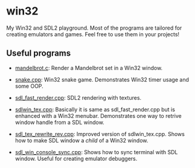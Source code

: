 # win32

My Win32 and SDL2 playground. Most of the programs are tailored for creating emulators and games. Feel free to use them in your projects!

## Useful programs

- [mandelbrot.c](mandelbrot.c): Render a Mandelbrot set in a Win32 window.

- [snake.cpp](snake.cpp): Win32 snake game. Demonstrates Win32 timer usage and some OOP.

- [sdl_fast_render.cpp](sdl_fast_render.cpp): SDL2 rendering with textures.

- [sdlwin_tex.cpp](sdlwin_tex.cpp): Basically it is same as sdl_fast_render.cpp but is enhanced with a Win32 menubar. Demonstrates one way to retrive window handle from a SDL window.

- [sdl_tex_rewrite_rev.cpp](sdl_tex_rewrite_rev.cpp): Improved version of sdlwin_tex.cpp. Shows how to make SDL window a *child* of a Win32 window.

- [sdl_win_console_sync.cpp](sdl_win_console_sync.cpp): Shows how to sync terminal with SDL window. Useful for creating emulator debuggers.